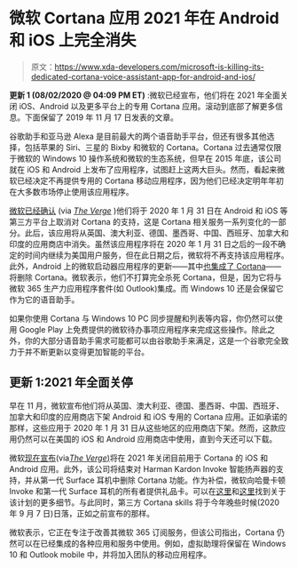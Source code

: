 # 微软 Cortana 应用 2021 年在 Android 和 iOS 上完全消失

> 原文：<https://www.xda-developers.com/microsoft-is-killing-its-dedicated-cortana-voice-assistant-app-for-android-and-ios/>

**更新 1 (08/02/2020 @ 04:09 PM ET)** :微软已经宣布，他们将在 2021 年全面关闭 iOS、Android 以及更多平台上的专用 Cortana 应用。滚动到底部了解更多信息。下面保留了 2019 年 11 月 17 日发表的文章。

谷歌助手和亚马逊 Alexa 是目前最大的两个语音助手平台，但还有很多其他选择，包括苹果的 Siri、三星的 Bixby 和微软的 Cortana。Cortana 过去通常仅限于微软的 Windows 10 操作系统和微软的生态系统，但早在 2015 年底，该公司就在 iOS 和 Android 上发布了应用程序，试图赶上这两大巨头。然而，看起来微软已经决定不再提供专用的 Cortana 移动应用程序，因为他们已经决定明年年初在大多数市场停止使用该应用程序。

[微软已经确认](https://support.microsoft.com/en-gb/help/4531683) (via [*The Verge*](https://www.theverge.com/2019/11/16/20967875/microsoft-cortana-ios-android-app-removal-countries-support-document) )他们将于 2020 年 1 月 31 日在 Android 和 iOS 等第三方平台上取消对 Cortana 的支持，这是 Cortana 相关服务一系列变化的一部分。此后，该应用将从英国、澳大利亚、德国、墨西哥、中国、西班牙、加拿大和印度的应用商店中消失。虽然该应用程序将在 2020 年 1 月 31 日之后的一段不确定的时间内继续为美国用户服务，但在此日期之后，微软将不再支持该应用程序。此外，Android 上的微软启动器应用程序的更新——其中[也集成了 Cortana](https://www.xda-developers.com/microsoft-launcher-5-7-cortana-conversation-edge-read-aloud/)——将删除 Cortana。微软表示，他们不打算完全杀死 Cortana，但是，因为它将与微软 365 生产力应用程序套件(如 Outlook)集成。而 Windows 10 还是会保留它作为它的语音助手。

如果你使用 Cortana 与 Windows 10 PC 同步提醒和列表等内容，你仍然可以使用 Google Play 上免费提供的微软待办事项应用程序来完成这些操作。除此之外，你的大部分语音助手需求可能都可以由谷歌助手来满足，这是一个谷歌完全致力于并不断更新以变得更加智能的平台。

## 更新 1:2021 年全面关停

早在 11 月，微软宣布他们将从英国、澳大利亚、德国、墨西哥、中国、西班牙、加拿大和印度的应用商店下架 Android 和 iOS 专用的 Cortana 应用。正如承诺的那样，这些应用于 2020 年 1 月 31 日从这些地区的应用商店下架。然而，这款应用仍然可以在美国的 iOS 和 Android 应用商店中使用，直到今天还可以下载。

微软[现在宣布](https://support.microsoft.com/en-us/help/4575625/upcoming-changes-to-cortana)(via[*The Verge*)](https://www.theverge.com/2020/7/31/21349827/microsoft-cortana-shutdown-devices-ios-android)将在 2021 年关闭目前用于 Cortana 的 iOS 和 Android 应用。此外，该公司将结束对 Harman Kardon Invoke 智能扬声器的支持，并从第一代 Surface 耳机中删除 Cortana 功能。作为补偿，微软向哈曼卡顿 Invoke 和第一代 Surface 耳机的所有者提供礼品卡。可以在[这里](http://aka.ms/invokesupport)和[这里](http://aka.ms/surfaceheadphonessupport)找到关于该计划的更多细节。与此同时，第三方 Cortana skills 将于今年晚些时候(2020 年 9 月 7 日)日落，正如之前宣布的那样。

微软表示，它正在专注于改善其微软 365 订阅服务，但该公司指出，Cortana 仍然可以在已经集成的各种应用和服务中使用。例如，虚拟助理将保留在 Windows 10 和 Outlook mobile 中，并将加入团队的移动应用程序。
